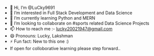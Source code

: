 - 👋 Hi, I’m @LuCky9691
- 👀 I’m interested in Full Stack Development and Data Science
- 🌱 I’m currently learning Python and MERN
- 💞️ I’m looking to collaborate on #sports related Data Science Projects
- 📫 How to reach me :- lucky20021947@gmail.com
- 😄 Pronouns: Lucky, Lakshman
- ⚡ Fun fact: New to this one :)
- If open for colloborative learning please step forward..

<!---
LuCky9691/LuCky9691 is a ✨ special ✨ repository because its `README.md` (this file) appears on your GitHub profile.
You can click the Preview link to take a look at your changes.
--->
